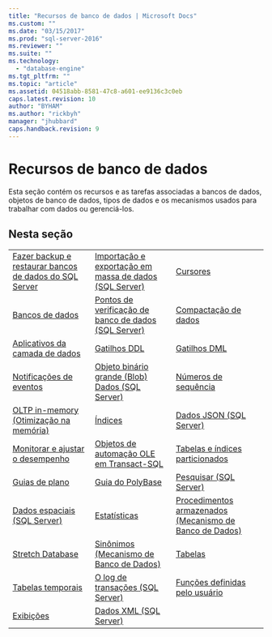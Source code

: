 ```yaml
---
title: "Recursos de banco de dados | Microsoft Docs"
ms.custom: ""
ms.date: "03/15/2017"
ms.prod: "sql-server-2016"
ms.reviewer: ""
ms.suite: ""
ms.technology: 
  - "database-engine"
ms.tgt_pltfrm: ""
ms.topic: "article"
ms.assetid: 04518abb-8581-47c8-a601-ee9136c3c0eb
caps.latest.revision: 10
author: "BYHAM"
ms.author: "rickbyh"
manager: "jhubbard"
caps.handback.revision: 9
---
```

# Recursos de banco de dados
  Esta seção contém os recursos e as tarefas associadas a bancos de dados, objetos de banco de dados, tipos de dados e os mecanismos usados para trabalhar com dados ou gerenciá-los.  
  
## Nesta seção  
  
||||  
|-|-|-|  
|[Fazer backup e restaurar bancos de dados do SQL Server](../relational-databases/backup-restore/back-up-and-restore-of-sql-server-databases.md)|[Importação e exportação em massa de dados &#40;SQL Server&#41;](../relational-databases/import-export/bulk-import-and-export-of-data-sql-server.md)|[Cursores](../relational-databases/cursors.md)|  
|[Bancos de dados](../relational-databases/databases/databases.md)|[Pontos de verificação de banco de dados &#40;SQL Server&#41;](../relational-databases/logs/database-checkpoints-sql-server.md)|[Compactação de dados](../relational-databases/data-compression/data-compression.md)|  
|[Aplicativos da camada de dados](../relational-databases/data-tier-applications/data-tier-applications.md)|[Gatilhos DDL](../relational-databases/triggers/ddl-triggers.md)|[Gatilhos DML](../relational-databases/triggers/dml-triggers.md)|  
|[Notificações de eventos](../relational-databases/service-broker/event-notifications.md)|[Objeto binário grande &#40;Blob&#41; Dados &#40;SQL Server&#41;](../relational-databases/blob/binary-large-object-blob-data-sql-server.md)|[Números de sequência](../relational-databases/sequence-numbers/sequence-numbers.md)|  
|[OLTP in-memory &#40;Otimização na memória&#41;](../relational-databases/in-memory-oltp/in-memory-oltp-in-memory-optimization.md)|[Índices](../relational-databases/indexes/indexes.md)|[Dados JSON &#40;SQL Server&#41;](../relational-databases/json/json-data-sql-server.md)|  
|[Monitorar e ajustar o desempenho](../relational-databases/performance/monitor-and-tune-for-performance.md)|[Objetos de automação OLE em Transact-SQL](../relational-databases/stored-procedures/ole-automation-objects-in-transact-sql.md)|[Tabelas e índices particionados](../relational-databases/partitions/partitioned-tables-and-indexes.md)|  
|[Guias de plano](../relational-databases/performance/plan-guides.md)|[Guia do PolyBase](../relational-databases/polybase/polybase-guide.md)|[Pesquisar &#40;SQL Server&#41;](../Topic/Search%20\(SQL%20Server\).md)|  
|[Dados espaciais &#40;SQL Server&#41;](../relational-databases/spatial/spatial-data-sql-server.md)|[Estatísticas](../relational-databases/statistics/statistics.md)|[Procedimentos armazenados &#40;Mecanismo de Banco de Dados&#41;](../relational-databases/stored-procedures/stored-procedures-database-engine.md)|  
|[Stretch Database](../sql-server/stretch-database/stretch-database.md)|[Sinônimos &#40;Mecanismo de Banco de Dados&#41;](../relational-databases/synonyms/synonyms-database-engine.md)|[Tabelas](../relational-databases/tables/tables.md)|  
|[Tabelas temporais](../relational-databases/tables/temporal-tables.md)|[O log de transações &#40;SQL Server&#41;](../relational-databases/logs/the-transaction-log-sql-server.md)|[Funções definidas pelo usuário](../relational-databases/user-defined-functions/user-defined-functions.md)|  
|[Exibições](../relational-databases/views/views.md)|[Dados XML &#40;SQL Server&#41;](../relational-databases/xml/xml-data-sql-server.md)||  
  
  